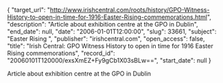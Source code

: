 {
  "target_url": "http://www.irishcentral.com/roots/history/GPO-Witness-History-to-open-in-time-for-1916-Easter-Rising-commemorations.html", 
  "description": "Article about exhibition centre at the GPO in Dublin", 
  "end_date": null, 
  "date": "2006-01-01T12:00:00", 
  "slug": 33661, 
  "subject": "Easter Rising ", 
  "publisher": "irishcentral.com", 
  "open_access": false, 
  "title": "Irish Central: GPO Witness History to open in time for 1916 Easter Rising commemorations", 
  "record_id": "20060101T120000/exsXmEZ+Fy9gCb1X03sBLw==", 
  "start_date": null
}

Article about exhibition centre at the GPO in Dublin